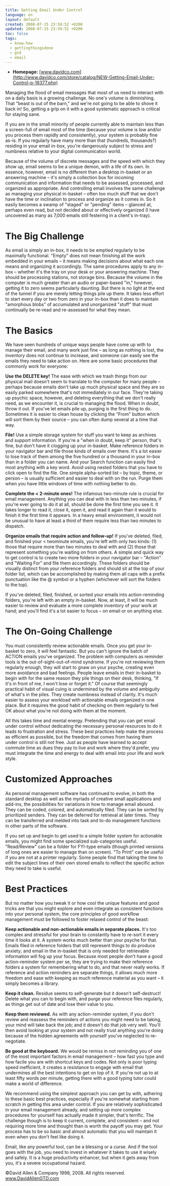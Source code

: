 ```yaml
---
title: Getting Email Under Control
language: en
layout: default
created: 2008-07-15 23:59:52 +0200
updated: 2008-07-15 23:59:52 +0200
toc: false
tags:
  - know-how
  - gettingthingsdone
  - gtd
  - email
---
```

* **Homepage:** [www.davidco.com](http://www.davidco.com/store/catalog/NEW-Getting-Email-Under-Control-p-16377.php)

Managing the flood of email messages that most of us need to interact with on a daily basis is a growing challenge. No
one's volume is diminishing. That "beast is out of the barn," and we're not going to be able to shove it back in! So,
getting a grip on it with a good systematic approach is critical for staying sane.

If you are in the small minority of people currently able to maintain less than a screen-full of email most of the time
(because your volume is low and/or you process them rapidly and consistently), your system is probably fine as-is. If
you regularly have many more than that (hundreds, thousands?) residing in your email in-box, you're dangerously subject
to stress and numbness relative to your digital communication world.

Because of the volume of discrete messages and the speed with which they show up, email seems to be a unique demon,
with a life of its own. In essence, however, email is no different than a desktop in-basket or an answering machine –
it's simply a collection box for incoming communication and information that needs to be assessed, processed, and
organized as appropriate. And controlling email involves the same challenge as managing your physical in-basket – often
too much stuff that we don't have the time or inclination to process and organize as it comes in. So it easily becomes
a swamp of "staged" or "pending" items – glanced at, perhaps even read, but not decided about or effectively organized
(I have uncovered as many as 7,000 emails still festering in a client's in-tray).


The Big Challenge
=================

As email is simply an in-box, it needs to be emptied regularly to be maximally functional. "Empty" does not mean
finishing all the work embedded in your emails – it means making decisions about what each one means and organizing it
accordingly. The same procedures apply to any in-box – whether it's the tray on your desk or your answering machine.
They should be processing stations, not storage bins. Because the volume in the computer is much greater than an audio
or paper-based "in," however, getting it to zero seems particularly daunting. But there is no light at the end of the
tunnel if you are merely letting things pile up there. It takes less effort to start every day or two from zero in your
in-box than it does to maintain "amorphous blobs" of accumulated and unorganized "stuff" that must continually be
re-read and re-assessed for what they mean.


The Basics
==========

We have seen hundreds of unique ways people have come up with to manage their email, and many work just fine – as long
as nothing is lost, the inventory does not continue to increase, and someone can easily see the emails they need to
take action on. Here are some basic procedures that commonly work for everyone:

**Use the DELETE key!** The ease with which we trash things from our physical mail doesn't seem to translate to the
computer for many people – perhaps because emails don't take up much physical space and they are so easily parked
somewhere that's not immediately in our face. They're taking up psychic space, however, and deleting everything that we
don't really need, as we encounter it, is crucial to managing the flood. When in doubt, throw it out. If you've let
emails pile up, purging is the first thing to do. Sometimes it is easier to clean house by clicking the "From" button
which will sort them by their source – you can often dump several at a time that way.

**File!** Use a simple storage system for stuff you want to keep as archives and support information. If you're a "when
in doubt, keep it" person, that's fine, but don't have it clogging up your in-basket. Make reference folders in your
navigator bar and file those kinds of emails over there. It's a lot easier to lose track of them among the five hundred
or a thousand in your in-box than in a folder you can name. And your Search function can easily find most anything with
a key word. Avoid using nested folders that you have to click open to find the file. One simple alpha-sorted list – by
topic, theme, or person – is usually sufficient and easier to deal with on the run. Purge them when you have little
windows of time with nothing better to do.

**Complete the < 2-minute ones!** The infamous two-minute rule is crucial for email management. Anything you can deal
with in less than two minutes, if you're ever going to do it at all, should be done the first time you see it. It takes
longer to read it, close it, open it, and read it again than it would to finish it the first time it appears. In a
heavy email environment, it would not be unusual to have at least a third of them require less than two minutes to
dispatch.

**Organize emails that require action and follow-up!** If you've deleted, filed, and finished your < twominute emails,
you're left with only two kinds: (1) those that require more than two minutes to deal with and (2) those that represent
something you're waiting on from others. A simple and quick way to get control is to create two more folders in your
navigator bar – "Action" and "Waiting For" and file them accordingly. These folders should be visually distinct from
your reference folders and should sit at the top of your folder list, which can be accomplished by making them all caps
with a prefix punctuation like the @ symbol or a hyphen (whichever will sort the folders to the top).

If you've deleted, filed, finished, or sorted your emails into action-reminding folders, you're left with an empty
in-basket. Now, at least, it will be much easier to review and evaluate a more complete inventory of your work at hand;
and you'll find it's a lot easier to focus – on email or on anything else.


The On-Going Challenge
======================

You must consistently review actionable emails. Once you get your in-basket to zero, it will feel fantastic. But you
can't ignore the batch of ACTION emails you've organized. The problem with computers as reminder tools is the
out-of-sight-out-of-mind syndrome. If you're not reviewing them regularly enough, they will start to gnaw on your
psyche, creating even more avoidance and bad feelings. People leave emails in their in-basket to begin with for the
same reason they pile things on their desk, thinking, "If it's in front of me, I won't lose or forget it." Of course
that seemingly practical habit of visual cuing is undermined by the volume and ambiguity of what's in the piles. They
create numbness instead of clarity. It's much easier to assess your workload with actionable emails organized in one
place. But it requires the good habit of checking on them regularly to feel OK about what you're not doing with them at
the moment.

All this takes time and mental energy. Pretending that you can get email under control without dedicating the necessary
personal resources to do it leads to frustration and stress. These best practices help make the process as efficient as
possible, but the freedom that comes from having them under control is still not free. Just as people have learned to
accept commute time as dues they pay to live and work where they'd prefer, you must integrate the time and energy to
deal with email into your life and work style.


Customized Approaches
=====================

As personal management software has continued to evolve, in both the standard desktop as well as the myriads of
creative small applications and add-ins, the possibilities for variations in how to manage email abound. They can be
coded, colored, and automatically filed. They can be sorted by prioritized senders. They can be deferred for retrieval
at later times. They can be transferred and melded into task and to-do management functions in other parts of the
software.

If you set up and begin to get used to a simple folder system for actionable emails, you might find some specialized
sub-categories useful. "Read/Review" can be a folder for FYI-type emails (though printed versions of long ones are
easier to manage than on screen). "To Print" can be useful if you are not at a printer regularly. Some people find that
taking the time to edit the subject lines of their own stored emails to reflect the specific action they need to take
is useful.


Best Practices
==============

But no matter how you tweak it or how cool the unique features and good tricks are that you might explore and even
integrate as consistent functions into your personal system, the core principles of good workflow management must be
followed to foster relaxed control of the beast:

**Keep actionable and non-actionable emails in separate places.** It's too complex and stressful for your brain to
constantly have to re-sort it every time it looks at it. A system works much better than your psyche for that. Emails
filed in reference folders that still represent things to do produce anxiety; and email in the in-basket that is only
needed for retrievable information will fog up your focus. Because most people don't have a good action-reminder system
per se, they are trying to make their reference folders a system for remembering what to do, and that never really
works. If reference and action reminders are separate things, it allows much more freedom and ease with keeping as much
reference material as you want – it simply becomes a library.

**Keep it clean.** Residue seems to self-generate but it doesn't self-destruct! Delete what you can to begin with, and
purge your reference files regularly, as things get out of date and lose their value to you.

**Keep them reviewed.** As with any action-reminder system, if you don't review and reassess the reminders of actions
you might need to be taking, your mind will take back the job; and it doesn't do that job very well. You'll then avoid
looking at your system and not really trust anything you're doing because of the hidden agreements with yourself you've
neglected to re-negotiate.

**Be good at the keyboard.** We would be remiss in not reminding you of one of the most important factors in email
management – how fast you type and how facile you are with shortcut keys and codes. Not only is poor typing speed
inefficient, it creates a resistance to engage with email that undermines all the best intentions to get on top of it.
If you're not up to at least fifty words per minute, getting there with a good typing tutor could make a world of
difference.

We recommend using the simplest approach you can get by with, adhering to these basic best practices, especially if
you're somewhat starting from scratch in getting this area under control. If you are relatively sophisticated in your
email management already, and setting up more complex procedures for yourself has actually made it simpler, that's
terrific. The challenge though is to keep it current, complete, and consistent – and not requiring more time and
thought than is worth the payoff you may get. Your process has to be so basic and almost automatic that you will
maintain it even when you don't feel like doing it.

Email, like any powerful tool, can be a blessing or a curse. And if the tool goes with the job, you need to invest in
whatever it takes to use it wisely and safely. It is a huge productivity enhancer, but when it gets away from you, it's
a severe occupational hazard.


©David Allen & Company 1998, 2008. All rights reserved. www.DavidAllenGTD.com
